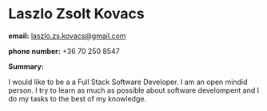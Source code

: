 # Laszlo Zsolt Kovacs

**email:** laszlo.zs.kovacs@gmail.com 

**phone number:** +36 70 250 8547

**Summary:**

I would like to be a a Full Stack Software Developer. I am an open mindid person. I try to learn as much as possible about software develompent and I do my tasks to the best of my knowledge.
